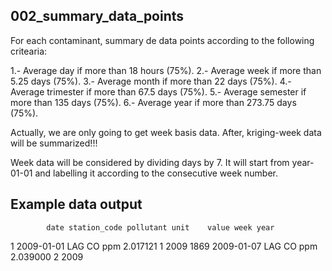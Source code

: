 ## 002_summary_data_points

For each contaminant, summary de data points according to the following critearia:

1.- Average day if more than 18 hours (75%).
2.- Average week if more than 5.25 days (75%).
3.- Average month if more than 22 days (75%).
4.- Average trimester if more than 67.5 days (75%).
5.- Average semester if more than 135 days (75%).
6.- Average year if more than 273.75 days (75%).

Actually, we are only going to get week basis data. After, kriging-week data will be summarized!!!

Week data will be considered by dividing days by 7. It will start from year-01-01 and labelling it according to the consecutive week number.

## Example data output
            date station_code pollutant unit    value week year
1     2009-01-01          LAG        CO  ppm 2.017121    1 2009
1869  2009-01-07          LAG        CO  ppm 2.039000    2 2009
